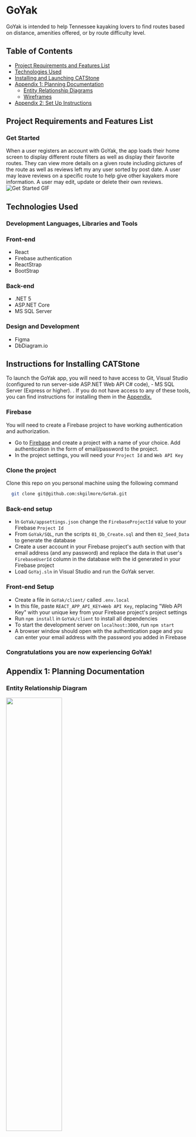 # GoYak
  GoYak is intended to help Tennessee kayaking lovers to find routes based on distance, amenities offered, or by route difficulty level. 

## Table of Contents
  * [Project Requirements and Features List](#project-requirements-and-features-list)
  * [Technologies Used](#technologies-used)
  * [Installing and Launching CATStone](#instructions-for-installing-CATSTone)
  * [Appendix 1: Planning Documentation](#appendix-1-planning-documentation)
    * [Entity Relationship Diagrams](#entity-relationship-diagram)
    * [Wireframes](#wireframes)
  * [Appendix 2: Set Up Instructions](#appendix-2-set-up-instructions)

## Project Requirements and Features List
### Get Started
When a user  registers an account with GoYak, the app loads their home screen to display different route filters as well as display their favorite routes. They can view more details on a given route including pictures of the route as well as reviews left my any user sorted by post date. A user may leave reviews on a specific route to help give other kayakers more information. A user may edit, update or delete their own reviews.
![Get Started GIF](src/components/images/GoYakPreview.gif)

## Technologies Used
  ### Development Languages, Libraries and Tools
### Front-end

-   React
-   Firebase authentication
-   ReactStrap
-   BootStrap

### Back-end

-   .NET 5
-   ASP.NET Core
-   MS SQL Server

### Design and Development

-   Figma
-   DbDiagram.io


## Instructions for Installing CATStone
  To launch the GoYak app, you will need to have access to Git, Visual Studio (configured to run server-side ASP.NET Web API C# code), -   MS SQL Server (Express or higher).
. If you do not have access to any of these tools, you can find instructions for installing them in the [Appendix.](#appendix-2-set-up-instructions)

### Firebase

You will need to create a Firebase project to have working authentication and authorization.

-   Go to [Firebase](https://firebase.google.com/) and create a project with a name of your choice. Add authentication in the form of email/password to the project.
-   In the project settings, you will need your `Project Id` and `Web API Key`

### Clone the project

  Clone this repo on you personal machine using the following command
  ```sh
    git clone git@github.com:skgilmore/GoYak.git
  ```

### Back-end setup

-   In `GoYak/appsettings.json` change the `FirebaseProjectId` value to your Firebase `Project Id`
-   From `GoYak/SQL`, run the scripts `01_Db_Create.sql` and then `02_Seed_Data` to generate the database
-   Create a user account in your Firebase project's auth section with that email address (and any password) and replace the data in that user's `FirebaseUserId` column in the database with the id generated in your Firebase project
-   Load `GoYaj.sln` in Visual Studio and run the GoYak server.

### Front-end Setup

-   Create a file in `GoYak/client/` called `.env.local`
-   In this file, paste `REACT_APP_API_KEY=Web API Key`, replacing "Web API Key" with your unique key from your Firebase project's project settings
-   Run `npm install` in `GoYak/client` to install all dependencies
-   To start the development server on `localhost:3000`, run `npm start`
-   A browser window should open with the authentication page and you can enter  your email address with the password you added in Firebase

 ### Congratulations you are now experiencing GoYak!

  ## Appendix 1: Planning Documentation

  ### Entity Relationship Diagram
  <img src="src\components\images\GoYakERD.PNG" width="55%">



  ## Appendix 2: Set Up Instructions

  You will need to have command line tools installed for your computer to use terminal commands.

  Linux/ Windows users, please visit the [Git page](https://git-scm.com/book/en/v2/Getting-Started-Installing-Git) and follow the instructions for set up

  Mac users follow the instructions below

  Open your terminal and type
  ```sh
    git --version
  ```

  You will now need to configure your git account. In the terminal window, type:
  ```sh
    git config -global user.name "Your Name"
    git config -global user.email "Your Email"
  ```

  If you do not have Node.js installed on your machine, visit the [Node.js Download Page](https://nodejs.org/en/download/) and  follow the instructions. To ensure that it is installed correctly, in your terminal window, type
  ```sh
    echo $PATH
  ```
  Ensure that the result has the following in the $PATH
  ```sh
    /usr/local/bin
    or
    /usr/local/bin:/usr/bin:/bin:/usr/sbin:/sbin
  ```

  Now you can follow the [installation instructions](#instructions-for-installing-GoYak) to get GoYakup and running on your machine.

  This project was bootstrapped with [Create React App](https://github.com/facebook/create-react-app).

